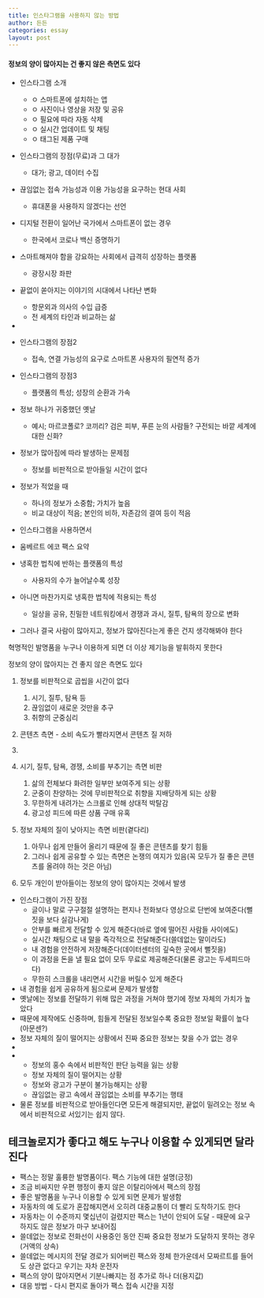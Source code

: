 ```yaml
---
title: 인스타그램을 사용하지 않는 방법
author: 든든
categories: essay
layout: post
---
```


#### 정보의 양이 많아지는 건 좋지 않은 측면도 있다

- 인스타그램 소개
    - ㅇ 스마트폰에 설치하는 앱
    - ㅇ 사진이나 영상을 저장 및 공유
    - ㅇ 필요에 따라 자동 삭제
    - ㅇ 실시간 업데이트 및 채팅
    - ㅇ 태그된 제품 구매

- 인스타그램의 장점(무료)과 그 대가
    - 대가; 광고, 데이터 수집

- 끊임없는 접속 가능성과 이용 가능성을 요구하는 현대 사회
    - 휴대폰을 사용하지 않겠다는 선언

- 디지털 전환이 일어난 국가에서 스마트폰이 없는 경우
    - 한국에서 코로나 백신 증명하기

- 스마트해져야 함을 강요하는 사회에서 급격히 성장하는 플랫폼
    - 광장시장 좌판

- 끝없이 쏟아지는 이야기의 시대에서 나타난 변화
    - 항문외과 의사의 수입 급증
    - 전 세계의 타인과 비교하는 삶

- 





- 인스타그램의 장점2
    - 접속, 연결 가능성의 요구로 스마트폰 사용자의 필연적 증가
- 인스타그램의 장점3
    - 플랫폼의 특성; 성장의 순환과 가속

- 정보 하나가 귀중했던 옛날
    - 예시; 마르코폴로? 코끼리? 검은 피부, 푸른 눈의 사람들? 구전되는 바깥 세계에 대한 신화?

- 정보가 많아짐에 따라 발생하는 문제점
    - 정보를 비판적으로 받아들일 시간이 없다
- 정보가 적었을 때
    - 하나의 정보가 소중함; 가치가 높음
    - 비교 대상이 적음; 본인의 비하, 자존감의 결여 등이 적음

- 인스타그램을 사용하면서
    

- 움베르트 에코 팩스 요약

- 냉혹한 법칙에 반하는 플랫폼의 특성
    - 사용자의 수가 늘어날수록 성장

- 아니면 마찬가지로 냉혹한 법칙에 적용되는 특성
    - 일상을 공유, 친밀한 네트워킹에서 경쟁과 과시, 질투, 탐욕의 장으로 변화

- 그러나 결국 사람이 많아지고, 정보가 많아진다는게 좋은 건지 생각해봐야 한다

혁명적인 발명품을 누구나 이용하게 되면 더 이상 제기능을 발휘하지 못한다

정보의 양이 많아지는 건 좋지 않은 측면도 있다
1. 정보를 비판적으로 곱씹을 시간이 없다
    1. 시기, 질투, 탐욕 등
    2. 끊임없이 새로운 것만을 추구
    3. 취향의 군중심리
2. 콘텐츠 측면 - 소비 속도가 빨라지면서 콘텐츠 질 저하
3. 


1. 시기, 질투, 탐욕, 경쟁, 소비를 부추기는 측면 비판
    1. 삶의 전체보다 화려한 일부만 보여주게 되는 상황
    2. 군중이 찬양하는 것에 무비판적으로 취향을 지배당하게 되는 상황
    3. 무한하게 내려가는 스크롤로 인해 상대적 박탈감
    4. 광고성 피드에 따른 상품 구매 유혹
2. 정보 자체의 질이 낮아지는 측면 비판(곁다리)
    1. 아무나 쉽게 만들어 올리기 때문에 질 좋은 콘텐츠를 찾기 힘듦
    2. 그러나 쉽게 공유할 수 있는 측면은 논쟁의 여지가 있음(꼭 모두가 질 좋은 콘텐츠를 올려야 하는 것은 아님)
3. 모두 개인이 받아들이는 정보의 양이 많아지는 것에서 발생

- 인스타그램이 가진 장점
    - 글이나 말로 구구절절 설명하는 편지나 전화보다 영상으로 단번에 보여준다(뻘짓을 보다 실감나게)
    - 안부를 빠르게 전달할 수 있게 해준다(바로 옆에 떨어진 사람들 사이에도)
    - 실시간 채팅으로 내 말을 즉각적으로 전달해준다(쓸데없는 말이라도)
    - 내 경험을 안전하게 저장해준다(데이터센터의 깊숙한 곳에서 뻘짓을)
    - 이 과정을 돈을 낼 필요 없이 모두 무료로 제공해준다(물론 광고는 두세피드마다)
    - 무한히 스크롤을 내리면서 시간을 버릴수 있게 해준다
- 내 경험을 쉽게 공유하게 됨으로써 문제가 발생함
- 옛날에는 정보를 전달하기 위해 많은 과정을 거쳐야 했기에 정보 자체의 가치가 높았다
- 때문에 제작에도 신중하며, 힘들게 전달된 정보일수록 중요한 정보일 확률이 높다(아문센?)
- 정보 자체의 질이 떨어지는 상황에서 진짜 중요한 정보는 찾을 수가 없는 경우
- 
- 
    - 정보의 홍수 속에서 비판적인 판단 능력을 잃는 상황
    - 정보 자체의 질이 떨어지는 상황
    - 정보와 광고가 구분이 불가능해지는 상황
    - 끊임없는 광고 속에서 끊임없는 소비를 부추기는 행태
- 물론 정보를 비판적으로 받아들인다면 모든게 해결되지만, 끝없이 밀려오는 정보 속에서 비판적으로 서있기는 쉽지 않다.

## 테크놀로지가 좋다고 해도 누구나 이용할 수 있게되면 달라진다
- 팩스는 정말 훌륭한 발명품이다. 팩스 기능에 대한 설명(긍정)
- 조금 비싸지만 우편 행정이 좋지 않은 이탈리아에서 팩스의 장점
- 좋은 발명품을 누구나 이용할 수 있게 되면 문제가 발생함
- 자동차의 예 도로가 혼잡해지면서 오히려 대중교통이 더 빨리 도착하기도 한다
- 자동차는 이 수준까지 몇십년이 걸렸지만 팩스는 1년이 안되어 도달 - 때문에 요구하지도 않은 정보가 마구 보내어짐
- 쓸데없는 정보로 전화선이 사용중인 동안 진짜 중요한 정보가 도달하지 못하는 경우(거액의 상속)
- 쓸데없는 메시지의 전달 경로가 되어버린 팩스와 정체 한가운데서 모짜르트를 들어도 상관 없다고 우기는 자차 운전자
- 팩스의 양이 많아지면서 기분나빠지는 점 추가로 하나 더(용지값)
- 대응 방법 - 다시 편지로 돌아가 팩스 접속 시간을 지정
